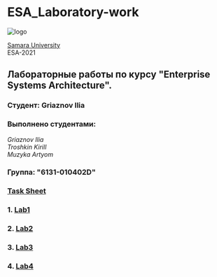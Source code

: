 # ESA_Laboratory-work 
![logo](https://ssau.ru/pagefiles/of_docs/Firm%20blocks_left-gorizont_naimenovanie_Rus.png)

[Samara University](https://ssau.ru/) <br/>
ESA-2021
## Лабораторные работы по курсу "Enterprise Systems Architecture".
### Студент: Griaznov Ilia
### Выполнено студентами: <br/>
*Griaznov Ilia* <br/>
*Troshkin Kirill* <br/>
*Muzyka Artyom* <br/>
### Группа: "6131-010402D"
### [Task Sheet]()<br/>


### 1. [Lab1](https://github.com/)
### 2. [Lab2](https://github.com/)
### 3. [Lab3](https://github.com/)
### 4. [Lab4](https://github.com/)
